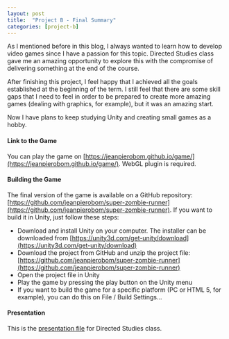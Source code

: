 ```yaml
---
layout: post
title:  "Project B - Final Summary"
categories: [project-b]
---
```


As I mentioned before in this blog, I always wanted to learn how to develop video games since I have a passion for this topic. Directed Studies class gave me an amazing opportunity to explore this with the compromise of delivering something at the end of the course.

After finishing this project, I feel happy that I achieved all the goals established at the beginning of the term. I still feel that there are some skill gaps that I need to feel in order to be prepared to create more amazing games (dealing with graphics, for example), but it was an amazing start.

Now I have plans to keep studying Unity and creating small games as a hobby.

#### Link to the Game

You can play the game on [https://jeanpierobom.github.io/game/](https://jeanpierobom.github.io/game/). WebGL plugin is required.

#### Building the Game

The final version of the game is available on a GitHub repository: [https://github.com/jeanpierobom/super-zombie-runner](https://github.com/jeanpierobom/super-zombie-runner). If you want to build it in Unity, just follow these steps:

- Download and install Unity on your computer. The installer can be downloaded from [https://unity3d.com/get-unity/download](https://unity3d.com/get-unity/download)
- Download the project from GitHub and unzip the project file: [https://github.com/jeanpierobom/super-zombie-runner](https://github.com/jeanpierobom/super-zombie-runner)
- Open the project file in Unity
- Play the game by pressing the play button on the Unity menu
- If you want to build the game for a specific platform (PC or HTML 5, for example), you can do this on File / Build Settings...

#### Presentation

This is the [presentation file](https://github.com/jeanpierobom/jeanpierobom.github.io/blob/master/assets/presentation.pdf) for Directed Studies class.
